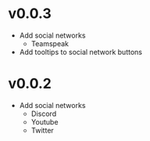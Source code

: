 # v0.0.3

- Add social networks
  - Teamspeak
- Add tooltips to social network buttons

# v0.0.2

- Add social networks
  - Discord
  - Youtube
  - Twitter

